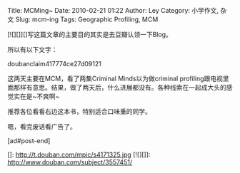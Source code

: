 Title: MCMing~
Date: 2010-02-21 01:22
Author: Ley
Category: 小学作文, 杂文
Slug: mcm-ing
Tags: Geographic Profiling, MCM

[![][]][]写这篇文章的主要目的其实是去豆瓣认领一下Blog。

所以有以下文字：

doubanclaim417774ce27d09121

这两天主要在MCM，看了两集Criminal Minds以为做criminal
profiling跟电视里面那样有意思。结果，做了两天后，什么进展都没有。各种线索在一起成大头的感觉实在是\~不爽啊\~

推荐各位看看右边这本书，特别适合口味重的同学。

嗯，看完废话看广告了。

[ad\#post-end]

  []: http://t.douban.com/mpic/s4171325.jpg
  [![][]]: http://www.douban.com/subject/3557451/
